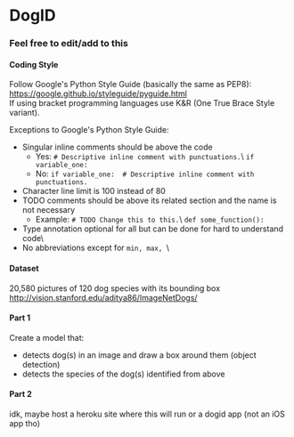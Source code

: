 # DogID

### Feel free to edit/add to this

#### Coding Style
Follow Google's Python Style Guide (basically the same as PEP8): https://google.github.io/styleguide/pyguide.html \
If using bracket programming languages use K&R (One True Brace Style variant).

Exceptions to Google's Python Style Guide:
- Singular inline comments should be above the code
  - Yes: `# Descriptive inline comment with punctuations.`\ `if variable_one:`
  - No: `if variable_one:  # Descriptive inline comment with punctuations.`
- Character line limit is 100 instead of 80
- TODO comments should be above its related section and the name is not necessary
  - Example: `# TODO Change this to this.`\ `def some_function():`
- Type annotation optional for all but can be done for hard to understand code\
- No abbreviations except for `min, max, `\

#### Dataset
20,580 pictures of 120 dog species with its bounding box\
http://vision.stanford.edu/aditya86/ImageNetDogs/

#### Part 1
Create a model that:
- detects dog(s) in an image and draw a box around them (object detection)
- detects the species of the dog(s) identified from above

#### Part 2
idk, maybe host a heroku site where this will run or a dogid app (not an iOS app tho)
